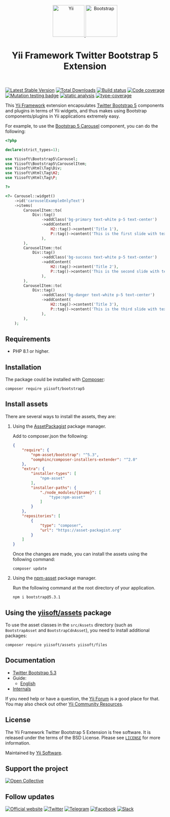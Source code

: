 <p align="center">
    <a href="https://github.com/yiisoft" target="_blank">
        <img src="https://yiisoft.github.io/docs/images/yii_logo.svg" height="100px" alt="Yii">
    </a>
    <a href="https://getbootstrap.com/" target="_blank">
        <img src="https://v4-alpha.getbootstrap.com/assets/brand/bootstrap-solid.svg" height="100px" alt="Bootstrap">
    </a>
    <h1 align="center">Yii Framework Twitter Bootstrap 5 Extension</h1>
    <br>
</p>

[![Latest Stable Version](https://poser.pugx.org/yiisoft/bootstrap5/v)](https://packagist.org/packages/yiisoft/bootstrap5)
[![Total Downloads](https://poser.pugx.org/yiisoft/bootstrap5/downloads)](https://packagist.org/packages/yiisoft/bootstrap5)
[![Build status](https://github.com/yiisoft/bootstrap5/workflows/build/badge.svg)](https://github.com/yiisoft/bootstrap5/actions?query=workflow%3Abuild)
[![Code coverage](https://codecov.io/gh/yiisoft/bootstrap5/graph/badge.svg?token=S8ISXCPS2A)](https://codecov.io/gh/yiisoft/bootstrap5)
[![Mutation testing badge](https://img.shields.io/endpoint?style=flat&url=https%3A%2F%2Fbadge-api.stryker-mutator.io%2Fgithub.com%2Fyiisoft%2Fbootstrap5%2Fmaster)](https://dashboard.stryker-mutator.io/reports/github.com/yiisoft/bootstrap5/master)
[![static analysis](https://github.com/yiisoft/bootstrap5/workflows/static%20analysis/badge.svg)](https://github.com/yiisoft/bootstrap5/actions?query=workflow%3A%22static+analysis%22)
[![type-coverage](https://shepherd.dev/github/yiisoft/bootstrap5/coverage.svg)](https://shepherd.dev/github/yiisoft/bootstrap5)

This [Yii Framework] extension encapsulates [Twitter Bootstrap 5] components
and plugins in terms of Yii widgets, and thus makes using Bootstrap components/plugins
in Yii applications extremely easy.

For example, to use the [Bootstrap 5 Carousel](https://getbootstrap.com/docs/5.3/components/carousel/) component, you
can do the following: 

```php
<?php

declare(strict_types=1);

use Yiisoft\Bootstrap5\Carousel;
use Yiisoft\Bootstrap5\CarouselItem;
use Yiisoft\Html\Tag\Div;
use Yiisoft\Html\Tag\H2;
use Yiisoft\Html\Tag\P;

?>

<?= Carousel::widget()
    ->id('carouselExampleOnlyText')
    ->items(
        CarouselItem::to(
            Div::tag()
                ->addClass('bg-primary text-white p-5 text-center')
                ->addContent(
                    H2::tag()->content('Title 1'),
                    P::tag()->content('This is the first slide with text.'),
                ),
        ),
        CarouselItem::to(
            Div::tag()
                ->addClass('bg-success text-white p-5 text-center')
                ->addContent(
                    H2::tag()->content('Title 2'),
                    P::tag()->content('This is the second slide with text.'),
                ),
        ),
        CarouselItem::to(
            Div::tag()
                ->addClass('bg-danger text-white p-5 text-center')
                ->addContent(
                    H2::tag()->content('Title 3'),
                    P::tag()->content('This is the third slide with text.'),
                ),
        ),
    );
```

## Requirements

- PHP 8.1 or higher.

## Installation

The package could be installed with [Composer](https://getcomposer.org):

```shell
composer require yiisoft/bootstrap5
```

## Install assets

There are several ways to install the assets, they are:

1. Using the [AssetPackagist](https://asset-packagist.org/) package manager.

    Add to composer.json the following:
    
    ```json
    {
        "require": {
            "npm-asset/bootstrap": "^5.3",
            "oomphinc/composer-installers-extender": "^2.0"
        },
        "extra": {
            "installer-types": [
                "npm-asset"
            ],
            "installer-paths": {
                "./node_modules/{$name}": [
                    "type:npm-asset"
                ]
            }
        },
        "repositories": [
            {
                "type": "composer",
                "url": "https://asset-packagist.org"
            }
        ]
    }
    ```
    
    Once the changes are made, you can install the assets using the following command:
    
    ```shell
    composer update
    ```

2. Using the [npm-asset](https://www.npmjs.com/) package manager.

    Run the following command at the root directory of your application.
    
    ```shell
    npm i bootstrap@5.3.1
    ```

## Using the [yiisoft/assets](https://github.com/yiisoft/assets) package

To use the asset classes in the `src/Assets` directory (such as `BootstrapAsset` and `BootstrapCdnAsset`), you need to
install additional packages:
    
```shell
composer require yiisoft/assets yiisoft/files
```

## Documentation

- [Twitter Bootstrap 5.3](https://getbootstrap.com/docs/5.3/getting-started/introduction/)
- Guide:
  - [English](docs/guide/en/README.md)
- [Internals](docs/internals.md)

If you need help or have a question, the [Yii Forum](https://forum.yiiframework.com/c/yii-3-0/63) is a good place for that.
You may also check out other [Yii Community Resources](https://www.yiiframework.com/community).

## License

The Yii Framework Twitter Bootstrap 5 Extension is free software. It is released under the terms of the BSD License.
Please see [`LICENSE`](./LICENSE.md) for more information.

Maintained by [Yii Software](https://www.yiiframework.com/).

## Support the project

[![Open Collective](https://img.shields.io/badge/Open%20Collective-sponsor-7eadf1?logo=open%20collective&logoColor=7eadf1&labelColor=555555)](https://opencollective.com/yiisoft)

## Follow updates

[![Official website](https://img.shields.io/badge/Powered_by-Yii_Framework-green.svg?style=flat)](https://www.yiiframework.com/)
[![Twitter](https://img.shields.io/badge/twitter-follow-1DA1F2?logo=twitter&logoColor=1DA1F2&labelColor=555555?style=flat)](https://twitter.com/yiiframework)
[![Telegram](https://img.shields.io/badge/telegram-join-1DA1F2?style=flat&logo=telegram)](https://t.me/yii3en)
[![Facebook](https://img.shields.io/badge/facebook-join-1DA1F2?style=flat&logo=facebook&logoColor=ffffff)](https://www.facebook.com/groups/yiitalk)
[![Slack](https://img.shields.io/badge/slack-join-1DA1F2?style=flat&logo=slack)](https://yiiframework.com/go/slack)

[Yii Framework]: https://www.yiiframework.com/
[Twitter Bootstrap 5]: https://getbootstrap.com/docs/5.3/getting-started/introduction/

